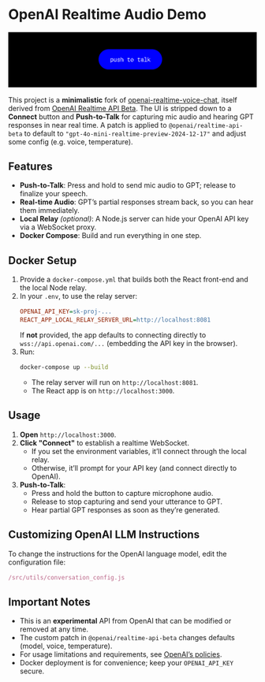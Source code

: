 # OpenAI Realtime Audio Demo
![Banner](public/banner.png) 

This project is a **minimalistic** fork of [openai-realtime-voice-chat](https://github.com/rajkumar060301/openai-realtime-voice-chat), itself derived from [OpenAI Realtime API Beta](https://github.com/openai/openai-realtime-api-beta). The UI is stripped down to a **Connect** button and **Push-to-Talk** for capturing mic audio and hearing GPT responses in near real time. A patch is applied to `@openai/realtime-api-beta` to default to `"gpt-4o-mini-realtime-preview-2024-12-17"` and adjust some config (e.g. voice, temperature).

## Features

- **Push-to-Talk**: Press and hold to send mic audio to GPT; release to finalize your speech.
- **Real-time Audio**: GPT’s partial responses stream back, so you can hear them immediately.
- **Local Relay** *(optional)*: A Node.js server can hide your OpenAI API key via a WebSocket proxy.
- **Docker Compose**: Build and run everything in one step.

## Docker Setup

1. Provide a `docker-compose.yml` that builds both the React front-end and the local Node relay.  
2. In your `.env`, to use the relay server:
   ```ini
   OPENAI_API_KEY=sk-proj-...
   REACT_APP_LOCAL_RELAY_SERVER_URL=http://localhost:8081
   ```
   If **not** provided, the app defaults to connecting directly to `wss://api.openai.com/...` (embedding the API key in the browser).  
3. Run:
   ```bash
   docker-compose up --build
   ```
   - The relay server will run on `http://localhost:8081`.
   - The React app is on `http://localhost:3000`.

## Usage

1. **Open** `http://localhost:3000`.
2. **Click "Connect"** to establish a realtime WebSocket.
   - If you set the environment variables, it’ll connect through the local relay.
   - Otherwise, it’ll prompt for your API key (and connect directly to OpenAI).
3. **Push-to-Talk**:
   - Press and hold the button to capture microphone audio.
   - Release to stop capturing and send your utterance to GPT.
   - Hear partial GPT responses as soon as they’re generated.

## Customizing OpenAI LLM Instructions
To change the instructions for the OpenAI language model, edit the configuration file:

```js
/src/utils/conversation_config.js
```

## Important Notes

- This is an **experimental** API from OpenAI that can be modified or removed at any time.
- The custom patch in `@openai/realtime-api-beta` changes defaults (model, voice, temperature).
- For usage limitations and requirements, see [OpenAI’s policies](https://openai.com/policies/).
- Docker deployment is for convenience; keep your `OPENAI_API_KEY` secure.